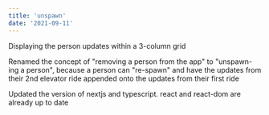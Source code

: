 ```yaml
---
title: 'unspawn'
date: '2021-09-11'
---
```


Displaying the person updates within a 3-column grid

Renamed the concept of "removing a person from the app" to "unspawn-ing a person", because a person can "re-spawn" and have the updates from their 2nd elevator ride appended onto the updates from their first ride

Updated the version of nextjs and typescript.  react and react-dom are already up to date

